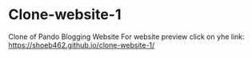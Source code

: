 # Clone-website-1
Clone of Pando Blogging Website 
For website preview click on yhe link:
        https://shoeb462.github.io/clone-website-1/
